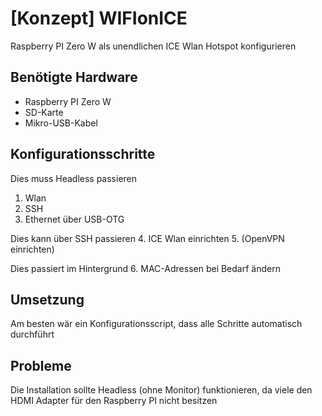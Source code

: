 # [Konzept] WIFIonICE
Raspberry PI Zero W als unendlichen ICE Wlan Hotspot konfigurieren

## Benötigte Hardware
- Raspberry PI Zero W
- SD-Karte
- Mikro-USB-Kabel

## Konfigurationsschritte

Dies muss Headless passieren
1. Wlan
2. SSH
3. Ethernet über USB-OTG

Dies kann über SSH passieren
4. ICE Wlan einrichten
5. (OpenVPN einrichten)

Dies passiert im Hintergrund
6. MAC-Adressen bei Bedarf ändern

## Umsetzung
Am besten wär ein Konfigurationsscript, dass alle Schritte automatisch durchführt

## Probleme
Die Installation sollte Headless (ohne Monitor) funktionieren, da viele den HDMI Adapter für den Raspberry PI nicht besitzen
